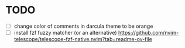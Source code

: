 # TODO
- ☐ change color of comments in darcula theme to be orange
- ☐ install fzf fuzzy matcher (or an alternative) https://github.com/nvim-telescope/telescope-fzf-native.nvim?tab=readme-ov-file
